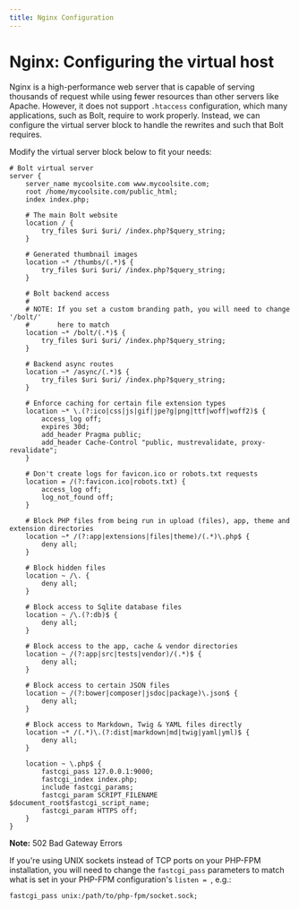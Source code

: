```yaml
---
title: Nginx Configuration
---
```

Nginx: Configuring the virtual host
===================================

Nginx is a high-performance web server that is capable of serving thousands of
request while using fewer resources than other servers like Apache. However, it
does not support `.htaccess` configuration, which many applications, such as
Bolt, require to work properly. Instead, we can configure the virtual server
block to handle the rewrites and such that Bolt requires.

Modify the virtual server block below to fit your needs:

```nginx
# Bolt virtual server
server {
    server_name mycoolsite.com www.mycoolsite.com;
    root /home/mycoolsite.com/public_html;
    index index.php;

    # The main Bolt website
    location / {
        try_files $uri $uri/ /index.php?$query_string;
    }

    # Generated thumbnail images
    location ~* /thumbs/(.*)$ {
        try_files $uri $uri/ /index.php?$query_string;
    }

    # Bolt backend access
    #
    # NOTE: If you set a custom branding path, you will need to change '/bolt/'
    #       here to match
    location ~* /bolt/(.*)$ {
        try_files $uri $uri/ /index.php?$query_string;
    }

    # Backend async routes
    location ~* /async/(.*)$ {
        try_files $uri $uri/ /index.php?$query_string;
    }

    # Enforce caching for certain file extension types
    location ~* \.(?:ico|css|js|gif|jpe?g|png|ttf|woff|woff2)$ {
        access_log off;
        expires 30d;
        add_header Pragma public;
        add_header Cache-Control "public, mustrevalidate, proxy-revalidate";
    }

    # Don't create logs for favicon.ico or robots.txt requests
    location = /(?:favicon.ico|robots.txt) {
        access_log off;
        log_not_found off;
    }

    # Block PHP files from being run in upload (files), app, theme and extension directories
    location ~* /(?:app|extensions|files|theme)/(.*)\.php$ {
        deny all;
    }

    # Block hidden files
    location ~ /\. {
        deny all;
    }

    # Block access to Sqlite database files
    location ~ /\.(?:db)$ {
        deny all;
    }

    # Block access to the app, cache & vendor directories
    location ~ /(?:app|src|tests|vendor)/(.*)$ {
        deny all;
    }

    # Block access to certain JSON files
    location ~ /(?:bower|composer|jsdoc|package)\.json$ {
        deny all;
    }

    # Block access to Markdown, Twig & YAML files directly
    location ~* /(.*)\.(?:dist|markdown|md|twig|yaml|yml)$ {
        deny all;
    }

    location ~ \.php$ {
        fastcgi_pass 127.0.0.1:9000;
        fastcgi_index index.php;
        include fastcgi_params;
        fastcgi_param SCRIPT_FILENAME $document_root$fastcgi_script_name;
        fastcgi_param HTTPS off;
    }
}
```

**Note:** 502 Bad Gateway Errors

If you're using UNIX sockets instead of TCP ports on your PHP-FPM installation,
you will need to change the `fastcgi_pass` parameters to match what is set in
your PHP-FPM configuration's `listen = `, e.g.:

```
fastcgi_pass unix:/path/to/php-fpm/socket.sock;
```
